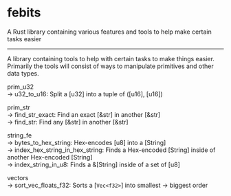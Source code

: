 # febits
A Rust library containing various features and tools to help make certain tasks easier

---

A library containing tools to help with certain tasks to make things easier.
Primarily the tools will consist of ways to manipulate primitives and other data types.

prim_u32<br>
\-> u32_to_u16: Split a [u32] into a tuple of ([u16], [u16])

prim_str<br>
\-> find_str_exact:  Find an exact [&str] in another [&str] <br>
\-> find_str: Find any [&str] in another [&str]

string_fe<br>
\-> bytes_to_hex_string:  Hex-encodes [u8] into a [String]<br>
\-> index_hex_string_in_hex_string:  Finds a Hex-encoded [String] inside of another Hex-encoded [String]<br>
\-> index_string_in_u8:  Finds a &[String] inside of a set of [u8]

vectors<br>
\-> sort_vec_floats_f32: Sorts a [`Vec<f32>`] into smallest -> biggest order